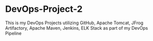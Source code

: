 # DevOps-Project-2
This is my DevOps Projects utilizing GitHub, Apache Tomcat, JFrog Artifactory, Apache Maven, Jenkins, ELK Stack as part of my DevOps Pipeline
